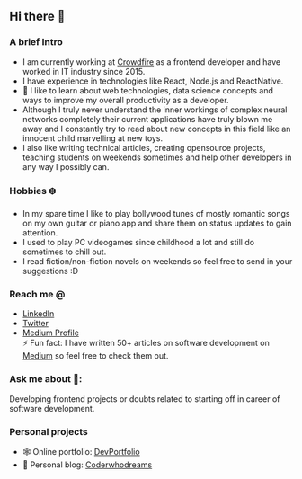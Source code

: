 ## Hi there 👋
### A brief Intro
-  I am currently working at [Crowdfire](https://www.crowdfireapp.com/) as a frontend developer and have worked in IT industry since 2015.  
-  I have experience in technologies like React, Node.js and ReactNative.
-  🌱 I like to learn about web technologies, data science concepts and ways to improve my overall productivity as a developer.
-  Although I truly never understand the inner workings of complex neural networks completely their current applications have truly blown me away and I constantly try to read about new concepts in this field like an innocent child marvelling at new toys.
-  I also like writing technical articles, creating opensource projects, teaching students on weekends sometimes and help other developers in any way I possibly can. 

### Hobbies ❄️
 - In my spare time I like to play bollywood tunes of mostly romantic songs on my own guitar or piano app and share them on status updates to gain attention.
 - I used to play PC videogames since childhood a lot and still do sometimes to chill out. 
 - I read fiction/non-fiction novels on weekends so feel free to send in your suggestions :D

### Reach me @
- [LinkedIn](https://www.linkedin.com/in/saurabh-mhatre)
- [Twitter](https://twitter.com/saurabhnative)
- [Medium Profile](https://medium.com/@smhatre59)     
⚡ Fun fact: I have written 50+ articles on software development on [Medium](https://medium.com/@smhatre59) so feel free to check them out.

### Ask me about 💬: 
Developing frontend projects or doubts related to starting off in career of software development.

### Personal projects
- 🕸 Online portfolio: [DevPortfolio](https://saurabhmhatre.netlify.app/)
- 📖 Personal blog: [Coderwhodreams](https://coderwhodreams.com/)
